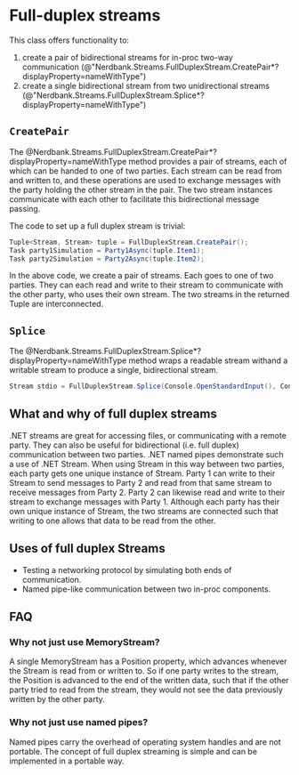 # Full-duplex streams

This class offers functionality to:
1. create a pair of bidirectional streams for in-proc two-way communication (@"Nerdbank.Streams.FullDuplexStream.CreatePair*?displayProperty=nameWithType")
1. create a single bidirectional stream from two unidirectional streams (@"Nerdbank.Streams.FullDuplexStream.Splice*?displayProperty=nameWithType")

## `CreatePair`

The @Nerdbank.Streams.FullDuplexStream.CreatePair*?displayProperty=nameWithType method provides a pair of streams, each of which can be handed to one of two parties.
Each stream can be read from and written to, and these operations are used to exchange messages with the party
holding the other stream in the pair.
The two stream instances communicate with each other to facilitate this bidirectional message passing.

The code to set up a full duplex stream is trivial:

```cs
Tuple<Stream, Stream> tuple = FullDuplexStream.CreatePair();
Task party1Simulation = Party1Async(tuple.Item1);
Task party2Simulation = Party2Async(tuple.Item2);
```

In the above code, we create a pair of streams. Each goes to one of two parties.
They can each read and write to their stream to communicate with the other party,
who uses their own stream. The two streams in the returned Tuple are interconnected.

## `Splice`

The @Nerdbank.Streams.FullDuplexStream.Splice*?displayProperty=nameWithType method wraps a readable stream withand a writable stream
to produce a single, bidirectional stream.

```cs
Stream stdio = FullDuplexStream.Splice(Console.OpenStandardInput(), Console.OpenStandardOutput());
```

## What and why of full duplex streams

.NET streams are great for accessing files, or communicating with a remote party.
They can also be useful for bidirectional (i.e. full duplex) communication between
two parties. .NET named pipes demonstrate such a use of .NET Stream.
When using Stream in this way between two parties, each party gets one unique instance
of Stream. Party 1 can write to their Stream to send messages to Party 2 and read
from that same stream to receive messages from Party 2.
Party 2 can likewise read and write to their stream to exchange messages with Party 1.
Although each party has their own unique instance of Stream, the two streams are
connected such that writing to one allows that data to be read from the other.

## Uses of full duplex Streams

* Testing a networking protocol by simulating both ends of communication.
* Named pipe-like communication between two in-proc components.

## FAQ

### Why not just use MemoryStream?

A single MemoryStream has a Position property, which advances whenever the Stream is
read from or written to. So if one party writes to the stream, the Position is advanced
to the end of the written data, such that if the other party tried to read from the stream,
they would not see the data previously written by the other party.

### Why not just use named pipes?

Named pipes carry the overhead of operating system handles and are not portable.
The concept of full duplex streaming is simple and can be implemented in a portable way.
